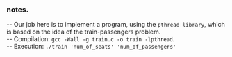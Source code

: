 ### notes.

-- Our job here is to implement a program, using the `pthread library`, which is based on the idea of the train-passengers problem.\
-- Compilation: `gcc -Wall -g train.c -o train -lpthread`.\
-- Execution: `./train 'num_of_seats' 'num_of_passengers'`
